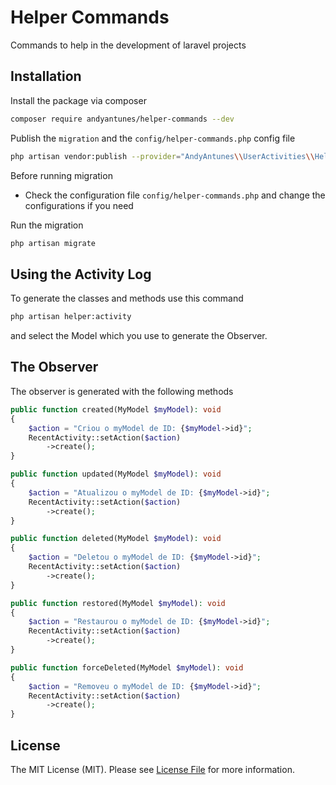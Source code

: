 # Helper Commands

Commands to help in the development of laravel projects

## Installation

Install the package via composer

```bash
composer require andyantunes/helper-commands --dev
```

Publish the `migration` and the `config/helper-commands.php` config file

```bash
php artisan vendor:publish --provider="AndyAntunes\\UserActivities\\HelperCommandsServiceProvider"
```

Before running migration

* Check the configuration file `config/helper-commands.php` and change the configurations if you need

Run the migration

```bash
php artisan migrate
```

## Using the Activity Log

To generate the classes and methods use this command

```bash
php artisan helper:activity
```

and select the Model which you use to generate the Observer.

## The Observer

The observer is generated with the following methods

```php
public function created(MyModel $myModel): void
{
    $action = "Criou o myModel de ID: {$myModel->id}";
    RecentActivity::setAction($action)
        ->create();
}
```

```php
public function updated(MyModel $myModel): void
{
    $action = "Atualizou o myModel de ID: {$myModel->id}";
    RecentActivity::setAction($action)
        ->create();
}
```

```php
public function deleted(MyModel $myModel): void
{
    $action = "Deletou o myModel de ID: {$myModel->id}";
    RecentActivity::setAction($action)
        ->create();
}
```

```php
public function restored(MyModel $myModel): void
{
    $action = "Restaurou o myModel de ID: {$myModel->id}";
    RecentActivity::setAction($action)
        ->create();
}
```

```php
public function forceDeleted(MyModel $myModel): void
{
    $action = "Removeu o myModel de ID: {$myModel->id}";
    RecentActivity::setAction($action)
        ->create();
}
```

## License

The MIT License (MIT). Please see [License File](LICENSE.md) for more information.
